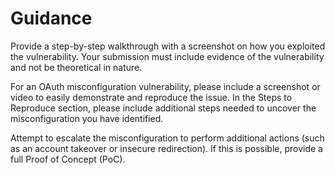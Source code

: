 # Guidance

Provide a step-by-step walkthrough with a screenshot on how you exploited the vulnerability. Your submission must include evidence of the vulnerability and not be theoretical in nature.

For an OAuth misconfiguration vulnerability, please include a screenshot or video to easily demonstrate and reproduce the issue. In the Steps to Reproduce section, please include additional steps needed to uncover the misconfiguration you have identified.

Attempt to escalate the misconfiguration to perform additional actions (such as an account takeover or insecure redirection). If this is possible, provide a full Proof of Concept (PoC).
